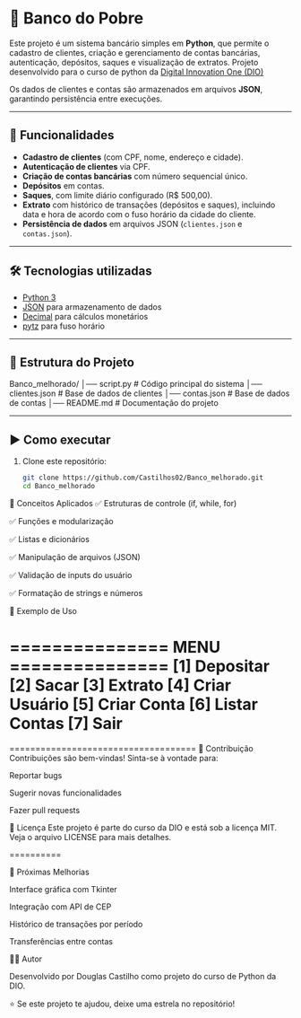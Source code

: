 # 🏦 Banco do Pobre

Este projeto é um sistema bancário simples em **Python**, que permite o cadastro de clientes, criação e gerenciamento de contas bancárias, autenticação, depósitos, saques e visualização de extratos. Projeto desenvolvido para o curso de python da [Digital Innovation One (DIO)](https://www.dio.me/)

Os dados de clientes e contas são armazenados em arquivos **JSON**, garantindo persistência entre execuções.

---

## 🚀 Funcionalidades

- **Cadastro de clientes** (com CPF, nome, endereço e cidade).
- **Autenticação de clientes** via CPF.
- **Criação de contas bancárias** com número sequencial único.
- **Depósitos** em contas.
- **Saques**, com limite diário configurado (R$ 500,00).
- **Extrato** com histórico de transações (depósitos e saques), incluindo data e hora de acordo com o fuso horário da cidade do cliente.
- **Persistência de dados** em arquivos JSON (`clientes.json` e `contas.json`).

---

## 🛠️ Tecnologias utilizadas

- [Python 3](https://www.python.org/)
- [JSON](https://docs.python.org/3/library/json.html) para armazenamento de dados
- [Decimal](https://docs.python.org/3/library/decimal.html) para cálculos monetários
- [pytz](https://pypi.org/project/pytz/) para fuso horário

---

## 📂 Estrutura do Projeto

Banco_melhorado/
│── script.py # Código principal do sistema
│── clientes.json # Base de dados de clientes
│── contas.json # Base de dados de contas
│── README.md # Documentação do projeto


---

## ▶️ Como executar

1. Clone este repositório:
   ```bash
   git clone https://github.com/Castilhos02/Banco_melhorado.git
   cd Banco_melhorado

🧠 Conceitos Aplicados
✅ Estruturas de controle (if, while, for)

✅ Funções e modularização

✅ Listas e dicionários

✅ Manipulação de arquivos (JSON)

✅ Validação de inputs do usuário

✅ Formatação de strings e números

📝 Exemplo de Uso

=============== MENU ===============
[1] Depositar
[2] Sacar
[3] Extrato
[4] Criar Usuário
[5] Criar Conta
[6] Listar Contas
[7] Sair
====================================
====================================
🤝 Contribuição
Contribuições são bem-vindas! Sinta-se à vontade para:

Reportar bugs

Sugerir novas funcionalidades

Fazer pull requests

📄 Licença
Este projeto é parte do curso da DIO e está sob a licença MIT. Veja o arquivo LICENSE para mais detalhes.

==========

🎯 Próximas Melhorias

Interface gráfica com Tkinter

Integração com API de CEP

Histórico de transações por período

Transferências entre contas

👨‍💻 Autor

Desenvolvido por Douglas Castilho como projeto do curso de Python da DIO.

⭐ Se este projeto te ajudou, deixe uma estrela no repositório!
